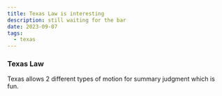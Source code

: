 ```yaml
---
title: Texas Law is interesting
description: still waiting for the bar
date: 2023-09-07
tags:
  - texas
---
```


### Texas Law

Texas allows 2 different types of motion for summary judgment which is fun.
